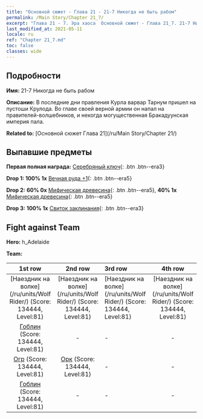 ```yaml
---
title: "Основной сюжет - Глава 21 - 21-7 Никогда не быть рабом"
permalink: /Main Story/Chapter 21_7/
excerpt: "Глава 21 - 7. Эра хаоса  Основной сюжет - Глава 21_7. 21-7 Никогда не быть рабом"
last_modified_at: 2021-05-11
locale: ru
ref: "Chapter 21_7.md"
toc: false
classes: wide
---
```


## Подробности

 **Имя:** 21-7 Никогда не быть рабом

 **Описание:** В последние дни правления Курла варвар Тарнум пришел на пустоши Крулода. Во главе своей верной армии он напал на правителей-волшебников, и некогда могущественная Бракадуунская империя пала.

 **Related to:** [Основной сюжет Глава 21](/ru/Main Story/Chapter 21/)

## Выпавшие предметы

 **Первая полная награда:** [Серебряный ключ](/ItemsRU/con_693/){: .btn .btn--era3}

 **Drop 1:** **100% 1x** [Вечная руда +1](/ItemsRU/mat_68/){: .btn .btn--era5}

 **Drop 2:** **60% 0x** [Мифическая древесина](/ItemsRU/mat_62/){: .btn .btn--era5}, **40% 1x** [Мифическая древесина](/ItemsRU/mat_62/){: .btn .btn--era5}

 **Drop 3:** **100% 1x** [Свиток заклинания](/ItemsRU/con_694/){: .btn .btn--era3}


## Fight against Team
 **Hero:** h_Adelaide

 **Team:**


  | 1st row | 2nd row | 3rd row | 4th row |
  |:----:|:----:|:----|:----:|
  | [Наездник на волке](/ru/units/Wolf Rider/) (Score: 134444, Level:81)  | [Наездник на волке](/ru/units/Wolf Rider/) (Score: 134444, Level:81)  | [Наездник на волке](/ru/units/Wolf Rider/) (Score: 134444, Level:81)  | [Наездник на волке](/ru/units/Wolf Rider/) (Score: 134444, Level:81)  |
  | [Гоблин](/ru/units/Goblin/) (Score: 134444, Level:81)  | - | - | - |
  | [Огр](/ru/units/Ogre/) (Score: 134444, Level:81)  | [Орк](/ru/units/Orc/) (Score: 134444, Level:81)  | - | - |
  | [Гоблин](/ru/units/Goblin/) (Score: 134444, Level:81)  | - | - | - |


